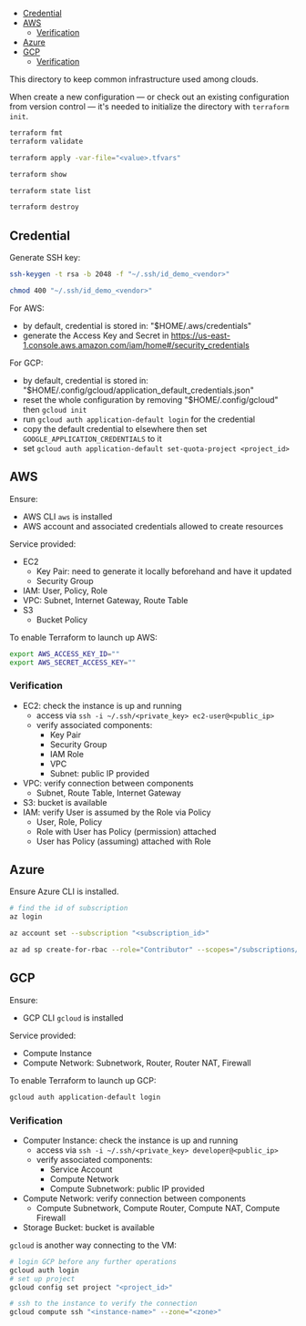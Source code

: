 
- [Credential](#credential)
- [AWS](#aws)
  - [Verification](#verification)
- [Azure](#azure)
- [GCP](#gcp)
  - [Verification](#verification-1)

This directory to keep common infrastructure used among clouds.


When create a new configuration — or check out an existing configuration from version
control — it's needed to initialize the directory with `terraform init`.


```sh
terraform fmt
terraform validate

terraform apply -var-file="<value>.tfvars"

terraform show

terraform state list

terraform destroy
```


## Credential
Generate SSH key:
```sh
ssh-keygen -t rsa -b 2048 -f "~/.ssh/id_demo_<vendor>"

chmod 400 "~/.ssh/id_demo_<vendor>"
```

For AWS:
- by default, credential is stored in: "$HOME/.aws/credentials"
- generate the Access Key and Secret in https://us-east-1.console.aws.amazon.com/iam/home#/security_credentials

For GCP:
- by default, credential is stored in: "$HOME/.config/gcloud/application_default_credentials.json"
- reset the whole configuration by removing "$HOME/.config/gcloud" then `gcloud init`
- run `gcloud auth application-default login` for the credential
- copy the default credential to elsewhere then set `GOOGLE_APPLICATION_CREDENTIALS` to it
- set `gcloud auth application-default set-quota-project <project_id>`


## AWS
Ensure:
- AWS CLI `aws` is installed
- AWS account and associated credentials allowed to create resources

Service provided:
- EC2
  - Key Pair: need to generate it locally beforehand and have it updated
  - Security Group
- IAM: User, Policy, Role
- VPC: Subnet, Internet Gateway, Route Table
- S3
  - Bucket Policy

To enable Terraform to launch up AWS:
```sh
export AWS_ACCESS_KEY_ID=""
export AWS_SECRET_ACCESS_KEY=""
```

### Verification
- EC2: check the instance is up and running
    - access via `ssh -i ~/.ssh/<private_key> ec2-user@<public_ip>`
    - verify associated components:
        - Key Pair
        - Security Group
        - IAM Role
        - VPC
        - Subnet: public IP provided
- VPC: verify connection between components
    - Subnet, Route Table, Internet Gateway
- S3: bucket is available
- IAM: verify User is assumed by the Role via Policy
    - User, Role, Policy
    - Role with User has Policy (permission) attached
    - User has Policy (assuming) attached with Role


## Azure
Ensure Azure CLI is installed.

```sh
# find the id of subscription
az login

az account set --subscription "<subscription_id>"

az ad sp create-for-rbac --role="Contributor" --scopes="/subscriptions/<subscription_id>"
```


## GCP
Ensure:
- GCP CLI `gcloud` is installed

Service provided:
- Compute Instance
- Compute Network: Subnetwork, Router, Router NAT, Firewall

To enable Terraform to launch up GCP:
```sh
gcloud auth application-default login
```

### Verification
- Computer Instance: check the instance is up and running
    - access via `ssh -i ~/.ssh/<private_key> developer@<public_ip>`
    - verify associated components:
        - Service Account
        - Compute Network
        - Compute Subnetwork: public IP provided
- Compute Network: verify connection between components
    - Compute Subnetwork, Compute Router, Compute NAT, Compute Firewall
- Storage Bucket: bucket is available

`gcloud` is another way connecting to the VM:
```sh
# login GCP before any further operations
gcloud auth login
# set up project
gcloud config set project "<project_id>"

# ssh to the instance to verify the connection
gcloud compute ssh "<instance-name>" --zone="<zone>"
```
